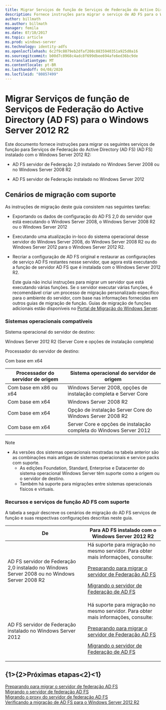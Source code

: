 ```yaml
---
title: Migrar Serviços de função de Serviços de Federação do Active Directory (AD FS) para o Windows Server 2012 R2
description: Fornece instruções para migrar o serviço de AD FS para o Windows Server 2012 R2.
author: billmath
ms.author: billmath
manager: femila
ms.date: 07/10/2017
ms.topic: article
ms.prod: windows-server
ms.technology: identity-adfs
ms.openlocfilehash: 6c2f9c8079eb2dfaf208c8835940351a925d0a16
ms.sourcegitcommit: b00d7c8968c4adc8f699dbee694afe6ed36bc9de
ms.translationtype: MT
ms.contentlocale: pt-BR
ms.lasthandoff: 04/08/2020
ms.locfileid: "80857499"
---
```

# <a name="migrate-active-directory-federation-services-role-services-to-windows-server-2012-r2"></a>Migrar Serviços de função de Serviços de Federação do Active Directory (AD FS) para o Windows Server 2012 R2
 Este documento fornece instruções para migrar os seguintes serviços de função para Serviços de Federação do Active Directory (AD FS) (AD FS) instalado com o Windows Server 2012 R2:  
  
-   AD FS servidor de Federação 2,0 instalado no Windows Server 2008 ou no Windows Server 2008 R2  
  
-   AD FS servidor de Federação instalado no Windows Server 2012  
  
## <a name="supported-migration-scenarios"></a>Cenários de migração com suporte  
 As instruções de migração deste guia consistem nas seguintes tarefas:  
  
- Exportando os dados de configuração do AD FS 2,0 do servidor que está executando o Windows Server 2008, o Windows Server 2008 R2 ou o Windows Server 2012  
  
- Executando uma atualização in-loco do sistema operacional desse servidor do Windows Server 2008, do Windows Server 2008 R2 ou do Windows Server 2012 para o Windows Server 2012 R2. 
  
- Recriar a configuração de AD FS original e restaurar as configurações de serviço AD FS restantes nesse servidor, que agora está executando a função de servidor AD FS que é instalada com o Windows Server 2012 R2.  
  
  Este guia não inclui instruções para migrar um servidor que está executando várias funções. Se o servidor executar várias funções, é recomendável criar um processo de migração personalizado específico para o ambiente do servidor, com base nas informações fornecidas em outros guias de migração de função. Guias de migração de funções adicionais estão disponíveis no [Portal de Migração do Windows Server](https://go.microsoft.com/fwlink/?LinkId=247608).  
  
### <a name="supported-operating-systems"></a>Sistemas operacionais compatíveis  
 Sistema operacional do servidor de destino:  
  
 Windows Server 2012 R2 (Server Core e opções de instalação completa)  
  
 Processador do servidor de destino:  
  
 Com base em x64  
  
|Processador do servidor de origem|Sistema operacional do servidor de origem|  
|-----------------------------|------------------------------------|  
|Com base em x86 ou x64| Windows Server 2008, opções de instalação completa e Server Core|  
|Com base em x64|Windows Server 2008 R2|  
|Com base em x64|Opção de instalação Server Core do Windows Server 2008 R2|  
|Com base em x64|Server Core e opções de instalação completa do Windows Server 2012|  
  
> [!NOTE]
> - As versões dos sistemas operacionais mostradas na tabela anterior são as combinações mais antigas de sistemas operacionais e service packs com suporte.  
>   -   As edições Foundation, Standard, Enterprise e Datacenter do sistema operacional Windows Server têm suporte como a origem ou o servidor de destino.  
>   -   Também há suporte para migrações entre sistemas operacionais físicos e virtuais.  
  
### <a name="supported-ad-fs-role-services-and-features"></a>Recursos e serviços de função AD FS com suporte  
 A tabela a seguir descreve os cenários de migração do AD FS serviços de função e suas respectivas configurações descritas neste guia.  
  
|De|Para AD FS instalado com o Windows Server 2012 R2|  
|----------|----------------------------------------------------------------------------------------------|  
|AD FS servidor de Federação 2,0 instalado no Windows Server 2008 ou no Windows Server 2008 R2|Há suporte para migração no mesmo servidor. Para obter mais informações, consulte:<p> [Preparando para migrar o servidor de Federação AD FS](prepare-migrate-ad-fs-server-r2.md)<p> [Migrando o servidor de Federação de AD FS](migrate-ad-fs-fed-server-r2.md)|  
|AD FS servidor de Federação instalado no Windows Server 2012|Há suporte para migração no mesmo servidor.  Para obter mais informações, consulte:<p> [Preparando para migrar o servidor de Federação AD FS](prepare-migrate-ad-fs-server-r2.md)<p> [Migrando o servidor de Federação de AD FS](migrate-ad-fs-fed-server-r2.md)|  
  
## <a name="next-steps"></a>{1&gt;{2&gt;Próximas etapas&lt;2}&lt;1}
 [Preparando para migrar o servidor de federação AD FS](prepare-migrate-ad-fs-server-r2.md)   
 [Migrando o servidor de federação AD FS](migrate-ad-fs-fed-server-r2.md)   
 [Migrando o proxy do servidor de federação AD FS](migrate-fed-server-proxy-r2.md)   
 [Verificando a migração de AD FS para o Windows Server 2012 R2](verify-ad-fs-migration.md)